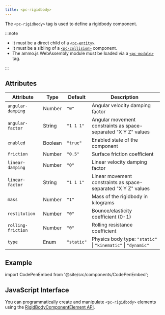 ```yaml
---
title: <pc-rigidbody>
---
```


The `<pc-rigidbody>` tag is used to define a rigidbody component.

:::note

* It must be a direct child of a [`<pc-entity>`](../pc-entity).
* It must be a sibling of a [`<pc-collision>`](../pc-collision) component.
* The ammo.js WebAssembly module must be loaded via a [`<pc-module>`](../pc-module) tag.

:::

## Attributes

<div className="nowrap-first-col">

| Attribute | Type | Default | Description |
| --- | --- | --- | --- |
| `angular-damping` | Number | `"0"` | Angular velocity damping factor |
| `angular-factor` | String | `"1 1 1"` | Angular movement constraints as space-separated "X Y Z" values |
| `enabled` | Boolean | `"true"` | Enabled state of the component |
| `friction` | Number | `"0.5"` | Surface friction coefficient |
| `linear-damping` | Number | `"0"` | Linear velocity damping factor |
| `linear-factor` | String | `"1 1 1"` | Linear movement constraints as space-separated "X Y Z" values |
| `mass` | Number | `"1"` | Mass of the rigidbody in kilograms |
| `restitution` | Number | `"0"` | Bounce/elasticity coefficient (0-1) |
| `rolling-friction` | Number | `"0"` | Rolling resistance coefficient |
| `type` | Enum | `"static"` | Physics body type: `"static"` \| `"kinematic"` \| `"dynamic"` |

</div>

## Example

import CodePenEmbed from '@site/src/components/CodePenEmbed';

<CodePenEmbed id="XJrqjJr" title="<pc-rigidbody> example" />

## JavaScript Interface

You can programmatically create and manipulate `<pc-rigidbody>` elements using the [RigidBodyComponentElement API](https://api.playcanvas.com/web-components/classes/RigidBodyComponentElement.html).
